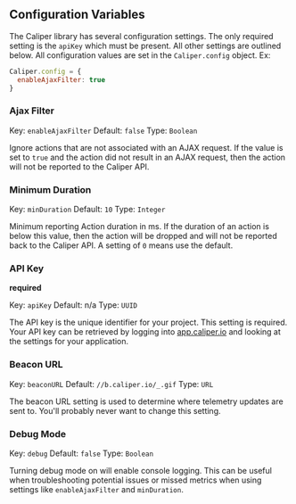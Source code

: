 ## Configuration Variables

The Caliper library has several configuration settings.
The only required setting is the `apiKey` which must be present.
All other settings are outlined below. All configuration values are set in the `Caliper.config` object. Ex:

```javascript
Caliper.config = {
  enableAjaxFilter: true
}
```

### Ajax Filter
Key: `enableAjaxFilter`
Default: `false`
Type: `Boolean`

Ignore actions that are not associated with an AJAX request. If the value is set to `true` and the action did not result in an AJAX request, then the action will not be reported to the Caliper API.

### Minimum Duration
Key: `minDuration`
Default: `10`
Type: `Integer`

Minimum reporting Action duration in ms. If the duration of an action is below this value, then the action will be dropped and will not be reported back to the Caliper API. A setting of `0` means use the default.

### API Key
__required__

Key: `apiKey`
Default: n/a
Type: `UUID`

The API key is the unique identifier for your project. This setting is required. Your API key can be retrieved by logging into [app.caliper.io](https://app.caliper.io) and looking at the settings for your application.

### Beacon URL

Key: `beaconURL`
Default: `//b.caliper.io/_.gif`
Type: `URL`

The beacon URL setting is used to determine where telemetry updates are sent to. 
You'll probably never want to change this setting.

### Debug Mode

Key: `debug`
Default: `false`
Type: `Boolean`

Turning debug mode on will enable console logging. This can be useful when troubleshooting potential issues or missed metrics when using settings like `enableAjaxFilter` and `minDuration`.

